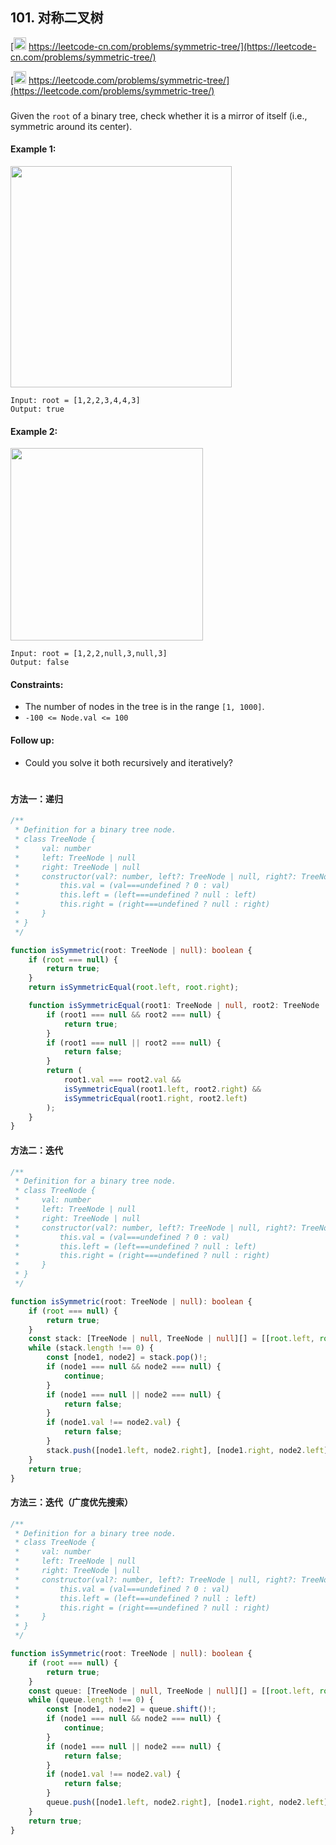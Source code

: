 ## 101. 对称二叉树

[<img src="https://static.leetcode-cn.com/cn-mono-assets/production/assets/logo-dark-cn.c42314a8.svg" height="20" /> https://leetcode-cn.com/problems/symmetric-tree/](https://leetcode-cn.com/problems/symmetric-tree/)

[<img src="https://assets.leetcode.com/static_assets/public/webpack_bundles/images/logo-dark.e99485d9b.svg" height="20"/> https://leetcode.com/problems/symmetric-tree/](https://leetcode.com/problems/symmetric-tree/)

###

Given the `root` of a binary tree, check whether it is a mirror of itself (i.e., symmetric around its center).

#### Example 1:

<img src="https://assets.leetcode.com/uploads/2021/02/19/symtree1.jpg" width="354" />

```
Input: root = [1,2,2,3,4,4,3]
Output: true
```

#### Example 2:

<img src="https://assets.leetcode.com/uploads/2021/02/19/symtree2.jpg"  width="308" />

```
Input: root = [1,2,2,null,3,null,3]
Output: false
```

#### Constraints:

-   The number of nodes in the tree is in the range `[1, 1000]`.
-   `-100 <= Node.val <= 100`

#### Follow up:

-   Could you solve it both recursively and iteratively?

#

#### 方法一：递归

```ts
/**
 * Definition for a binary tree node.
 * class TreeNode {
 *     val: number
 *     left: TreeNode | null
 *     right: TreeNode | null
 *     constructor(val?: number, left?: TreeNode | null, right?: TreeNode | null) {
 *         this.val = (val===undefined ? 0 : val)
 *         this.left = (left===undefined ? null : left)
 *         this.right = (right===undefined ? null : right)
 *     }
 * }
 */

function isSymmetric(root: TreeNode | null): boolean {
    if (root === null) {
        return true;
    }
    return isSymmetricEqual(root.left, root.right);

    function isSymmetricEqual(root1: TreeNode | null, root2: TreeNode | null): boolean {
        if (root1 === null && root2 === null) {
            return true;
        }
        if (root1 === null || root2 === null) {
            return false;
        }
        return (
            root1.val === root2.val &&
            isSymmetricEqual(root1.left, root2.right) &&
            isSymmetricEqual(root1.right, root2.left)
        );
    }
}
```

#### 方法二：迭代

```ts
/**
 * Definition for a binary tree node.
 * class TreeNode {
 *     val: number
 *     left: TreeNode | null
 *     right: TreeNode | null
 *     constructor(val?: number, left?: TreeNode | null, right?: TreeNode | null) {
 *         this.val = (val===undefined ? 0 : val)
 *         this.left = (left===undefined ? null : left)
 *         this.right = (right===undefined ? null : right)
 *     }
 * }
 */

function isSymmetric(root: TreeNode | null): boolean {
    if (root === null) {
        return true;
    }
    const stack: [TreeNode | null, TreeNode | null][] = [[root.left, root.right]];
    while (stack.length !== 0) {
        const [node1, node2] = stack.pop()!;
        if (node1 === null && node2 === null) {
            continue;
        }
        if (node1 === null || node2 === null) {
            return false;
        }
        if (node1.val !== node2.val) {
            return false;
        }
        stack.push([node1.left, node2.right], [node1.right, node2.left]);
    }
    return true;
}
```

#### 方法三：迭代（广度优先搜索）

```ts
/**
 * Definition for a binary tree node.
 * class TreeNode {
 *     val: number
 *     left: TreeNode | null
 *     right: TreeNode | null
 *     constructor(val?: number, left?: TreeNode | null, right?: TreeNode | null) {
 *         this.val = (val===undefined ? 0 : val)
 *         this.left = (left===undefined ? null : left)
 *         this.right = (right===undefined ? null : right)
 *     }
 * }
 */

function isSymmetric(root: TreeNode | null): boolean {
    if (root === null) {
        return true;
    }
    const queue: [TreeNode | null, TreeNode | null][] = [[root.left, root.right]];
    while (queue.length !== 0) {
        const [node1, node2] = queue.shift()!;
        if (node1 === null && node2 === null) {
            continue;
        }
        if (node1 === null || node2 === null) {
            return false;
        }
        if (node1.val !== node2.val) {
            return false;
        }
        queue.push([node1.left, node2.right], [node1.right, node2.left]);
    }
    return true;
}
```
